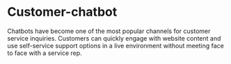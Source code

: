 # Customer-chatbot
Chatbots have become one of the most popular channels for customer service inquiries. Customers can quickly engage with website content and use self-service support options in a live environment without meeting face to face with a service rep. 
